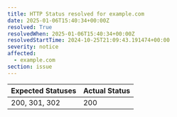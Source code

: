 ```yaml
---
title: HTTP Status resolved for example.com
date: 2025-01-06T15:40:34+00:00Z
resolved: True
resolvedWhen: 2025-01-06T15:40:34+00:00Z
resolvedStartTime: 2024-10-25T21:09:43.191474+00:00
severity: notice
affected:
  - example.com
section: issue
---
```


| Expected Statuses | Actual Status  |
|-------------------|----------------|
| 200, 301, 302 | 200 |
